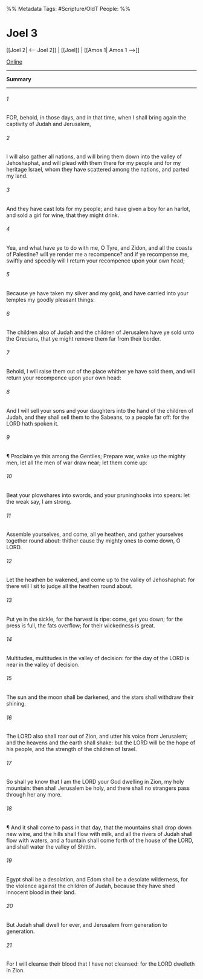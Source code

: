 

%% Metadata
Tags: #Scripture/OldT
People: 
%%
# Joel 3
[[Joel 2| <-- Joel 2]] | [[Joel]] | [[Amos 1| Amos 1 -->]]

[Online](https://churchofjesuschrist.org/study/scriptures/ot/joel/3?lang=eng)

---
__Summary__



---

###### 1
FOR, behold, in those days, and in that time, when I shall bring again the captivity of Judah and Jerusalem,
###### 2
I will also gather all nations, and will bring them down into the valley of Jehoshaphat, and will plead with them there for my people and for my heritage Israel, whom they have scattered among the nations, and parted my land.
###### 3
And they have cast lots for my people; and have given a boy for an harlot, and sold a girl for wine, that they might drink.
###### 4
Yea, and what have ye to do with me, O Tyre, and Zidon, and all the coasts of Palestine?  will ye render me a recompence?  and if ye recompense me, swiftly and speedily will I return your recompence upon your own head;
###### 5
Because ye have taken my silver and my gold, and have carried into your temples my goodly pleasant things:
###### 6
The children also of Judah and the children of Jerusalem have ye sold unto the Grecians, that ye might remove them far from their border.
###### 7
Behold, I will raise them out of the place whither ye have sold them, and will return your recompence upon your own head:
###### 8
And I will sell your sons and your daughters into the hand of the children of Judah, and they shall sell them to the Sabeans, to a people far off: for the LORD hath spoken it.
###### 9
¶ Proclaim ye this among the Gentiles; Prepare war, wake up the mighty men, let all the men of war draw near; let them come up:
###### 10
Beat your plowshares into swords, and your pruninghooks into spears: let the weak say, I am strong.
###### 11
Assemble yourselves, and come, all ye heathen, and gather yourselves together round about: thither cause thy mighty ones to come down, O LORD.
###### 12
Let the heathen be wakened, and come up to the valley of Jehoshaphat: for there will I sit to judge all the heathen round about.
###### 13
Put ye in the sickle, for the harvest is ripe: come, get you down; for the press is full, the fats overflow; for their wickedness is great.
###### 14
Multitudes, multitudes in the valley of decision: for the day of the LORD is near in the valley of decision.
###### 15
The sun and the moon shall be darkened, and the stars shall withdraw their shining.
###### 16
The LORD also shall roar out of Zion, and utter his voice from Jerusalem; and the heavens and the earth shall shake: but the LORD will be the hope of his people, and the strength of the children of Israel.
###### 17
So shall ye know that I am the LORD your God dwelling in Zion, my holy mountain: then shall Jerusalem be holy, and there shall no strangers pass through her any more.
###### 18
¶ And it shall come to pass in that day, that the mountains shall drop down new wine, and the hills shall flow with milk, and all the rivers of Judah shall flow with waters, and a fountain shall come forth of the house of the LORD, and shall water the valley of Shittim.
###### 19
Egypt shall be a desolation, and Edom shall be a desolate wilderness, for the violence against the children of Judah, because they have shed innocent blood in their land.
###### 20
But Judah shall dwell for ever, and Jerusalem from generation to generation.
###### 21
For I will cleanse their blood that I have not cleansed: for the LORD dwelleth in Zion.



